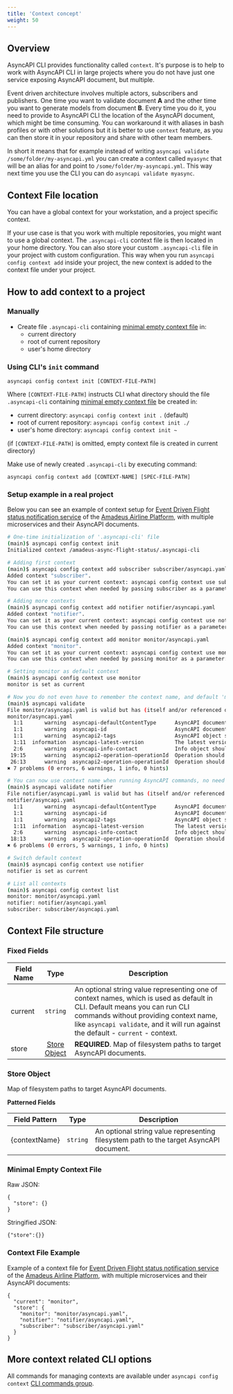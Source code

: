 ```yaml
---
title: 'Context concept'
weight: 50
---
```


## Overview

AsyncAPI CLI provides functionality called `context`. It's purpose is to help to work with AsyncAPI CLI in large projects where you do not have just one service exposing AsyncAPI document, but multiple.

Event driven architecture involves multiple actors, subscribers and publishers. One time you want to validate document **A** and the other time you want to generate models from document **B**. Every time you do it, you need to provide to AsyncAPI CLI the location of the AsyncAPI document, which might be time consuming. You can workaround it with aliases in bash profiles or with other solutions but it is better to use `context` feature, as you can then store it in your repository and share with other team members.

In short it means that for example instead of writing `asyncapi validate /some/folder/my-asyncapi.yml` you can create a context called `myasync` that will be an alias for and point to `/some/folder/my-asyncapi.yml`. This way next time you use the CLI you can do `asyncapi validate myasync`.

## Context File location

You can have a global context for your workstation, and a project specific context.

If your use case is that you work with multiple repositories, you might want to use a global context. The `.asyncapi-cli` context file is then located in your home directory. You can also store your custom `.asyncapi-cli` file in your project with custom configuration. This way when you run `asyncapi config context add` inside your project, the new context is added to the context file under your project.

## How to add context to a project

### Manually
  - Create file `.asyncapi-cli` containing [minimal empty context file](#minimalEmptyContextFile) in:
    - current directory
    - root of current repository
    - user's home directory

### Using CLI's `init` command

`asyncapi config context init [CONTEXT-FILE-PATH]`

Where `[CONTEXT-FILE-PATH]` instructs CLI what directory should the file `.asyncapi-cli` containing [minimal empty context file](#minimalEmptyContextFile) be created in:
  - current directory: `asyncapi config context init .` (default)
  - root of current repository: `asyncapi config context init ./`
  - user's home directory: `asyncapi config context init ~`
  
(if `[CONTEXT-FILE-PATH]` is omitted, empty context file is created in current directory)

Make use of newly created `.asyncapi-cli` by executing command:

`asyncapi config context add [CONTEXT-NAME] [SPEC-FILE-PATH]`

### Setup example in a real project

Below you can see an example of context setup for [Event Driven Flight status notification service](https://github.com/amadeus4dev-examples/amadeus-async-flight-status/tree/ff433b6d320a3a6a2499976cbf0782353bc57c16) of the [Amadeus Airline Platform](https://amadeus.com/en/industries/airlines/airline-platform), with multiple microservices and their AsyncAPI documents.

```bash
# One-time initialization of '.asyncapi-cli' file
(main)$ asyncapi config context init
Initialized context /amadeus-async-flight-status/.asyncapi-cli

# Adding first context
(main)$ asyncapi config context add subscriber subscriber/asyncapi.yaml
Added context "subscriber".
You can set it as your current context: asyncapi config context use subscriber
You can use this context when needed by passing subscriber as a parameter: asyncapi validate subscriber

# Adding more contexts
(main)$ asyncapi config context add notifier notifier/asyncapi.yaml
Added context "notifier".
You can set it as your current context: asyncapi config context use notifier
You can use this context when needed by passing notifier as a parameter: asyncapi validate notifier

(main)$ asyncapi config context add monitor monitor/asyncapi.yaml
Added context "monitor".
You can set it as your current context: asyncapi config context use monitor
You can use this context when needed by passing monitor as a parameter: asyncapi validate monitor

# Setting monitor as default context
(main)$ asyncapi config context use monitor
monitor is set as current

# Now you do not even have to remember the context name, and default 'monitor/asyncapi.yaml' will be validated
(main)$ asyncapi validate
File monitor/asyncapi.yaml is valid but has (itself and/or referenced documents) governance issues.
monitor/asyncapi.yaml
  1:1       warning  asyncapi-defaultContentType      AsyncAPI document should have "defaultContentType" field.
  1:1       warning  asyncapi-id                      AsyncAPI document should have "id" field.
  1:1       warning  asyncapi2-tags                   AsyncAPI object should have non-empty "tags" array.
  1:11  information  asyncapi-latest-version          The latest version of AsyncAPi is not used. It is recommended update to the "2.6.0" version.  asyncapi
  2:6       warning  asyncapi-info-contact            Info object should have "contact" object.                                                     info
 19:15      warning  asyncapi2-operation-operationId  Operation should have an "operationId" field defined.                                         channels.flight/update.subscribe
 26:13      warning  asyncapi2-operation-operationId  Operation should have an "operationId" field defined.                                         channels.flight/queue.publish
✖ 7 problems (0 errors, 6 warnings, 1 info, 0 hints)

# You can now use context name when running AsyncAPI commands, no need to remember file location like 'notifier/asyncapi.yaml'
(main)$ asyncapi validate notifier
File notifier/asyncapi.yaml is valid but has (itself and/or referenced documents) governance issues.
notifier/asyncapi.yaml
  1:1       warning  asyncapi-defaultContentType      AsyncAPI document should have "defaultContentType" field.
  1:1       warning  asyncapi-id                      AsyncAPI document should have "id" field.
  1:1       warning  asyncapi2-tags                   AsyncAPI object should have non-empty "tags" array.
  1:11  information  asyncapi-latest-version          The latest version of AsyncAPi is not used. It is recommended update to the "2.6.0" version.  asyncapi
  2:6       warning  asyncapi-info-contact            Info object should have "contact" object.                                                     info
 18:13      warning  asyncapi2-operation-operationId  Operation should have an "operationId" field defined.                                         channels.flight/update.publish
✖ 6 problems (0 errors, 5 warnings, 1 info, 0 hints)

# Switch default context 
(main)$ asyncapi config context use notifier
notifier is set as current

# List all contexts
(main)$ asyncapi config context list
monitor: monitor/asyncapi.yaml
notifier: notifier/asyncapi.yaml
subscriber: subscriber/asyncapi.yaml
```

## Context File structure

### Fixed Fields

Field Name | Type | Description
---|:---:|---
current | `string` | An optional string value representing one of context names, which is used as default in CLI. Default means you can run CLI commands without providing context name, like `asyncapi validate`, and it will run against the default - `current` - context.
store | [Store Object](#storeObject) | **REQUIRED**. Map of filesystem paths to target AsyncAPI documents.

### <a name="storeObject"></a>Store Object

Map of filesystem paths to target AsyncAPI documents.

**Patterned Fields**

Field Pattern | Type | Description
---|:---:|---
\{contextName\} | `string` | An optional string value representing filesystem path to the target AsyncAPI document.

### <a name="minimalEmptyContextFile"></a>Minimal Empty Context File
Raw JSON:
```
{
  "store": {}
}
```
Stringified JSON:
```
{"store":{}}
```

### Context File Example

Example of a context file for [Event Driven Flight status notification service](https://github.com/amadeus4dev-examples/amadeus-async-flight-status/tree/ff433b6d320a3a6a2499976cbf0782353bc57c16) of the [Amadeus Airline Platform](https://amadeus.com/en/industries/airlines/airline-platform), with multiple microservices and their AsyncAPI documents:
```
{
  "current": "monitor",
  "store": {
    "monitor": "monitor/asyncapi.yaml",
    "notifier": "notifier/asyncapi.yaml",
    "subscriber": "subscriber/asyncapi.yaml"
  }
}
```

## More context related CLI options

All commands for managing contexts are available under `asyncapi config context` [CLI commands group](usage#asyncapi-config-context).